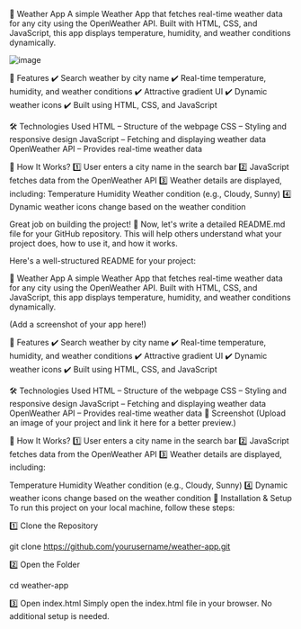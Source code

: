 🌟 Weather App
A simple Weather App that fetches real-time weather data for any city using the OpenWeather API. Built with HTML, CSS, and JavaScript, this app displays temperature, humidity, and weather conditions dynamically.

![image](https://github.com/user-attachments/assets/ba0933dd-4a34-4747-b68e-e31f23c72f75)



🚀 Features
✔️ Search weather by city name
✔️ Real-time temperature, humidity, and weather conditions
✔️ Attractive gradient UI
✔️ Dynamic weather icons
✔️ Built using HTML, CSS, and JavaScript



🛠️ Technologies Used
HTML – Structure of the webpage
CSS – Styling and responsive design
JavaScript – Fetching and displaying weather data
OpenWeather API – Provides real-time weather data



📌 How It Works?
1️⃣ User enters a city name in the search bar
2️⃣ JavaScript fetches data from the OpenWeather API
3️⃣ Weather details are displayed, including:
Temperature
Humidity
Weather condition (e.g., Cloudy, Sunny)
4️⃣ Dynamic weather icons change based on the weather condition




Great job on building the project! 🎉 Now, let's write a detailed README.md file for your GitHub repository. This will help others understand what your project does, how to use it, and how it works.

Here's a well-structured README for your project:

🌟 Weather App
A simple Weather App that fetches real-time weather data for any city using the OpenWeather API. Built with HTML, CSS, and JavaScript, this app displays temperature, humidity, and weather conditions dynamically.

(Add a screenshot of your app here!)

🚀 Features
✔️ Search weather by city name
✔️ Real-time temperature, humidity, and weather conditions
✔️ Attractive gradient UI
✔️ Dynamic weather icons
✔️ Built using HTML, CSS, and JavaScript

🛠️ Technologies Used
HTML – Structure of the webpage
CSS – Styling and responsive design
JavaScript – Fetching and displaying weather data
OpenWeather API – Provides real-time weather data
📸 Screenshot
(Upload an image of your project and link it here for a better preview.)

📌 How It Works?
1️⃣ User enters a city name in the search bar
2️⃣ JavaScript fetches data from the OpenWeather API
3️⃣ Weather details are displayed, including:

Temperature
Humidity
Weather condition (e.g., Cloudy, Sunny)
4️⃣ Dynamic weather icons change based on the weather condition
🔧 Installation & Setup
To run this project on your local machine, follow these steps:

1️⃣ Clone the Repository

git clone https://github.com/yourusername/weather-app.git

2️⃣ Open the Folder

cd weather-app

3️⃣ Open index.html
Simply open the index.html file in your browser. No additional setup is needed.
